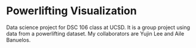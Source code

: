 # Powerlifting Visualization
Data science project for DSC 106 class at UCSD. It is a group project using data from a powerlifting dataset. My collaborators are Yujin Lee and Aile Banuelos.
